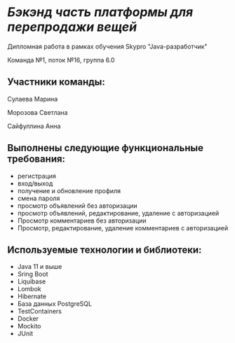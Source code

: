 # ***Бэкэнд часть платформы для перепродажи вещей***

Дипломная работа в рамках обучения Skypro "Java-разработчик"

Команда №1, поток №16, группа 6.0

## Участники команды: 

Сулаева Марина

Морозова Светлана

Сайфуллина Анна

## Выполнены следующие функциональные требования:

- регистрация
- вход/выход
- получение и обновление профиля
- смена пароля
- просмотр объявлений без авторизации
- просмотр объявлений, редактирование, удаление с авторизацией
- Просмотр  комментариев без авторизации
- Просмотр, редактирование, удаление комментариев с авторизацией

## Используемые технологии и библиотеки:

- Java 11 и выше
- Sring Boot
- Liquibase
- Lombok
- Hibernate
- База данных PostgreSQL
- TestContainers
- Docker
- Mockito
- JUnit


